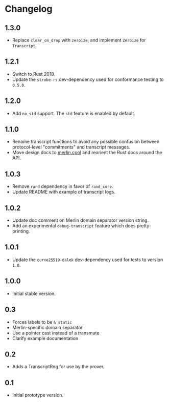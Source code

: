 # Changelog

## 1.3.0

* Replace `clear_on_drop` with `zeroize`, and implement `Zeroize` for `Transcript`.

## 1.2.1

* Switch to Rust 2018.
* Update the `strobe-rs` dev-dependency used for conformance testing to `0.5.0`.

## 1.2.0

* Add `no_std` support.  The `std` feature is enabled by default.

## 1.1.0

* Rename transcript functions to avoid any possible confusion between
  protocol-level "commitments" and transcript messages.
* Move design docs to [merlin.cool](https://merlin.cool) and reorient
  the Rust docs around the API.

## 1.0.3

* Remove `rand` dependency in favor of `rand_core`.
* Update README with example of transcript logs.

## 1.0.2

* Update doc comment on Merlin domain separator version string.
* Add an experimental `debug-transcript` feature which does
  pretty-printing.

## 1.0.1

* Update the `curve25519-dalek` dev-dependency used for tests to version `1.0`.

## 1.0.0

* Initial stable version.

## 0.3

* Forces labels to be `&'static`
* Merlin-specific domain separator
* Use a pointer cast instead of a transmute
* Clarify example documentation

## 0.2

* Adds a TranscriptRng for use by the prover.

## 0.1

* Initial prototype version.

